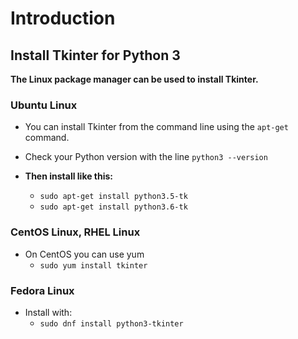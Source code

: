 # Introduction
## Install Tkinter for Python 3

**The Linux package manager can be used to install Tkinter.**

### Ubuntu Linux
- You can install Tkinter from the command line using the `apt-get` command.
- Check your Python version with the line `python3 --version`

- **Then install like this:**
  - `sudo apt-get install python3.5-tk`
  - `sudo apt-get install python3.6-tk`


### CentOS Linux, RHEL Linux
- On CentOS you can use yum
  - `sudo yum install tkinter`


### Fedora Linux
- Install with:
  - `sudo dnf install python3-tkinter`
